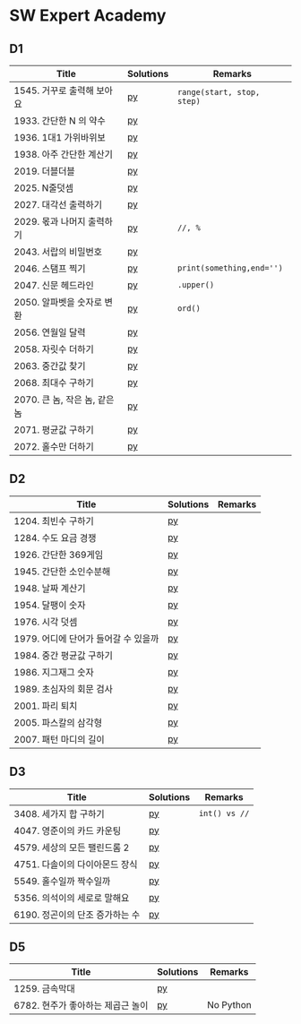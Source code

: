 # SW Expert Academy


## D1
| Title | Solutions | Remarks |
| ---- | ---- | ---- |
| 1545. 거꾸로 출력해 보아요 | [py](solutions/D1/1545.py) | `range(start, stop, step)` |
| 1933. 간단한 N 의 약수 | [py](solutions/D1/1933.py) | |
| 1936. 1대1 가위바위보 | [py](solutions/D1/1936.py) | |
| 1938. 아주 간단한 계산기 | [py](solutions/D1/1938.py) | |
| 2019. 더블더블 | [py](solutions/D1/2019.py) | |
| 2025. N줄덧셈 | [py](solutions/D1/2025.py) | |
| 2027. 대각선 출력하기 | [py](solutions/D1/2027.py) | |
| 2029. 몫과 나머지 출력하기 | [py](solutions/D1/2029.py) | `//, %` |
| 2043. 서랍의 비밀번호 | [py](solutions/D1/2043.py) | |
| 2046. 스탬프 찍기 | [py](solutions/D1/2046.py) | `print(something,end='')` |
| 2047. 신문 헤드라인 | [py](solutions/D1/2047.py) | `.upper()` |
| 2050. 알파벳을 숫자로 변환 | [py](solutions/D1/2050.py) | `ord()` |
| 2056. 연월일 달력 | [py](solutions/D1/2056.py) | |
| 2058. 자릿수 더하기 | [py](solutions/D1/2058.py) | |
| 2063. 중간값 찾기 | [py](solutions/D1/2063.py) | |
| 2068. 최대수 구하기 | [py](solutions/D1/2068.py) | |
| 2070. 큰 놈, 작은 놈, 같은 놈 | [py](solutions/D1/2070.py) | |
| 2071. 평균값 구하기 | [py](solutions/D1/2071.py) | |
| 2072. 홀수만 더하기 | [py](solutions/D1/2072.py) | |


## D2
| Title | Solutions | Remarks |
| ---- | ---- | ---- |
| 1204. 최빈수 구하기 | [py](solutions/D2/1204.py) | |
| 1284. 수도 요금 경쟁 | [py](solutions/D2/1284.py) | |
| 1926. 간단한 369게임 | [py](solutions/D2/1926.py) | |
| 1945. 간단한 소인수분해 | [py](solutions/D2/1945.py) | |
| 1948. 날짜 계산기 | [py](solutions/D2/1948.py) | |
| 1954. 달팽이 숫자 | [py](solutions/D2/1954.py) | |
| 1976. 시각 덧셈 | [py](solutions/D2/1976.py) | |
| 1979. 어디에 단어가 들어갈 수 있을까 | [py](solutions/D2/1979.py) | |
| 1984. 중간 평균값 구하기 | [py](solutions/D2/1984.py) | |
| 1986. 지그재그 숫자 | [py](solutions/D2/1986.py) | |
| 1989. 초심자의 회문 검사 | [py](solutions/D2/1989.py) | |
| 2001. 파리 퇴치 | [py](solutions/D2/2001.py) | |
| 2005. 파스칼의 삼각형 | [py](solutions/D2/2005.py) | |
| 2007. 패턴 마디의 길이 | [py](solutions/D2/2007.py) | |


## D3
| Title | Solutions | Remarks |
| ---- | ---- | ---- |
| 3408. 세가지 합 구하기 | [py](solutions/D3/3408.py) | `int() vs //` |
| 4047. 영준이의 카드 카운팅 | [py](solutions/D3/4047.py) | |
| 4579. 세상의 모든 팰린드롬 2 | [py](solutions/D3/4579.py) | |
| 4751. 다솔이의 다이아몬드 장식 | [py](solutions/D3/4751.py) | |
| 5549. 홀수일까 짝수일까 | [py](solutions/D3/5549.py) | |
| 5356. 의석이의 세로로 말해요 | [py](solutions/D3/5356.py) | |
| 6190. 정곤이의 단조 증가하는 수 | [py](solutions/D3/6190.py) | |


## D5
| Title | Solutions | Remarks |
| ---- | ---- | ---- |
| 1259. 금속막대 | [py](solutions/D5/1259.py) | |
| 6782. 현주가 좋아하는 제곱근 놀이 | [py](solutions/D5/6782.py) | No Python |
